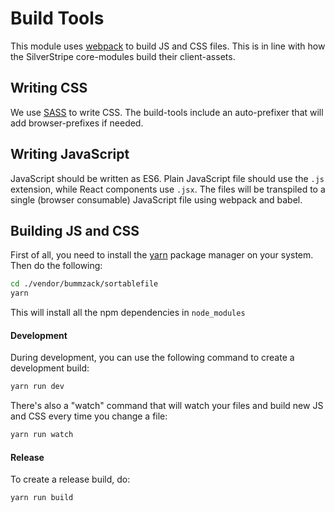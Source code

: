 # Build Tools

This module uses [webpack](https://webpack.js.org/) to build JS and CSS files. 
This is in line with how the SilverStripe core-modules build their client-assets.

## Writing CSS

We use [SASS](http://sass-lang.com/) to write CSS. The build-tools include an auto-prefixer that will add browser-prefixes if needed.

## Writing JavaScript

JavaScript should be written as ES6.
Plain JavaScript file should use the `.js` extension, while React components use `.jsx`.
The files will be transpiled to a single (browser consumable) JavaScript file using webpack and babel.

## Building JS and CSS

First of all, you need to install the [yarn](https://yarnpkg.com/en/) package manager on your system.
Then do the following:

```bash
cd ./vendor/bummzack/sortablefile
yarn
```

This will install all the npm dependencies in `node_modules`

#### Development

During development, you can use the following command to create a development build:

```bash
yarn run dev
```

There's also a "watch" command that will watch your files and build new JS and CSS every time you change a file:

```bash
yarn run watch
```

#### Release

To create a release build, do:

```bash
yarn run build
```

